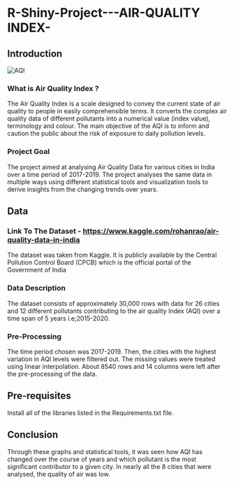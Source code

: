 # R-Shiny-Project---AIR-QUALITY INDEX-

## Introduction 
![AQI](https://user-images.githubusercontent.com/74179721/131790553-9efe465c-e910-4b5a-aed1-8ad2b5a7c396.jpg)


### What is Air Quality Index ? 
The Air Quality Index is a scale designed to convey the current state of air quality to people in
easily comprehensible terms. It converts the complex air quality data of different pollutants into a
numerical value (index value), terminology and colour. The main objective of the AQI is to
inform and caution the public about the risk of exposure to daily pollution levels.

### Project Goal
The project aimed at analysing Air Quality Data for various cities in India over a time
period of 2017-2019. The project analyses the same data in multiple ways using different
statistical tools and visualization tools to derive insights from the changing trends over
years.

## Data 
### Link To The Dataset - https://www.kaggle.com/rohanrao/air-quality-data-in-india 
The dataset was taken from Kaggle. It is publicly available by the Central Pollution
Control Board (CPCB) which is the official portal of the Government of India

### Data Description 
The dataset consists of approximately 30,000 rows with data for 26 cities and 12
different pollutants contributing to the air quality Index (AQI) over a time span of 5
years i.e;2015-2020.

### Pre-Processing
The time period chosen was 2017-2019. Then, the cities with the highest variation in AQI levels 
were filtered out. The missing values were treated using linear interpolation. About 8540 rows and 14 columns
were left after the pre-processing of the data.

## Pre-requisites
Install all of the libraries listed in the Requirements.txt file.

## Conclusion 
Through these graphs and statistical tools, it was seen how AQI has changed over the 
course of years and which pollutant is the most significant contributor to a given city. In nearly all the 8
cities that were  analysed, the quality of air was low. 

